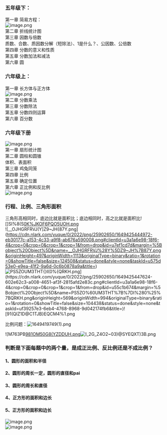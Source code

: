 <a name="s1PGx"></a>
### 五年级下：
第一章 简易方程：<br />![image.png](https://cdn.nlark.com/yuque/0/2022/png/25902650/1649232784157-8caccbc7-c769-4c2e-9bc0-04f8f6f24276.png#clientId=u6bb9e451-db3b-4&crop=0&crop=0&crop=1&crop=1&from=paste&height=81&id=uc115a8c0&margin=%5Bobject%20Object%5D&name=image.png&originHeight=162&originWidth=916&originalType=binary&ratio=1&rotation=0&showTitle=false&size=96727&status=done&style=none&taskId=ud1c3602d-9dbe-4f8f-8bf7-83540c08882&title=&width=458)<br />第二章 折线统计图<br />第三章 因数与倍数<br />质数、合数、质因数分解（短除法）、1是什么？、公因数、公倍数<br />第四章 分数的意义和性质<br />第五章 分数加法和减法<br />第六章 圆
<a name="Yi53x"></a>
### 六年级上：
第一章 长方体与正方体<br />![image.png](https://cdn.nlark.com/yuque/0/2022/png/25902650/1649239408999-96d2b6d5-33ab-4212-9b9d-d96d52004f2f.png#clientId=uedec7cd6-1bf4-4&crop=0&crop=0&crop=1&crop=1&from=paste&height=591&id=u68b77b19&margin=%5Bobject%20Object%5D&name=image.png&originHeight=887&originWidth=1920&originalType=binary&ratio=1&rotation=0&showTitle=false&size=1233622&status=done&style=none&taskId=u0cd1a754-114e-4d95-a063-7e10da0d27c&title=&width=1280)<br />第二章 分数乘法<br />第三章 分数除法<br />第五章 分数四则运算<br />第六章 百分数
<a name="WiUgr"></a>
### 六年级下册
![image.png](https://cdn.nlark.com/yuque/0/2022/png/25902650/1649232678284-cc03121a-7f86-41e3-8432-ec4b7eff713b.png#clientId=u6bb9e451-db3b-4&crop=0&crop=0&crop=1&crop=1&from=paste&height=720&id=u3397c8a8&margin=%5Bobject%20Object%5D&name=image.png&originHeight=1440&originWidth=1080&originalType=binary&ratio=1&rotation=0&showTitle=false&size=2332618&status=done&style=none&taskId=u62028307-73ce-448e-9b58-80d33615ddf&title=&width=540)<br />第一章 扇形统计图<br />第二章 圆柱和圆锥<br />体积、表面积<br />第三章 鸡兔同笼<br />第四章 比例<br />第五章 确定位置<br />第六章 正比例和反比例<br />![image.png](https://cdn.nlark.com/yuque/0/2022/png/25902650/1649243908293-92050411-2476-40f2-8011-9404d7804cd9.png#clientId=uedec7cd6-1bf4-4&crop=0&crop=0&crop=1&crop=1&from=paste&height=228&id=ud1eb0857&margin=%5Bobject%20Object%5D&name=image.png&originHeight=342&originWidth=950&originalType=binary&ratio=1&rotation=0&showTitle=false&size=175965&status=done&style=none&taskId=u2ac6fce0-9bfe-44ec-9d8d-3c35a9eb6f3&title=&width=633.3333333333334)



<a name="GidK8"></a>
### 行程、比例、三角形面积
三角形高相同时，底边比就是面积比；底边相同时，高之比就是面积比![]SI%8(S[0K%JKOF6PQO5UOH.png](https://cdn.nlark.com/yuque/0/2022/png/25902650/1649425438560-d7afe4b3-7c2d-4830-90dd-257f5dfd8184.png#clientId=u3a1a6e98-18f6-4&crop=0&crop=0&crop=1&crop=1&from=drop&id=uf7467e03&margin=%5Bobject%20Object%5D&name=%5DSI%258%28S%5B0K%25JKOF6PQO5UOH.png&originHeight=725&originWidth=1241&originalType=binary&ratio=1&rotation=0&showTitle=false&size=64580&status=done&style=none&taskId=u1751eeb2-ff42-4808-afd5-9f37c46f7a4&title=)<br />![__OJHGRFRVJ(Y]Z9~JH{87Y.png](https://cdn.nlark.com/yuque/0/2022/png/25902650/1649425444972-eb30177c-a153-4c33-a9f8-ab676a590008.png#clientId=u3a1a6e98-18f6-4&crop=0&crop=0&crop=1&crop=1&from=drop&id=u7ef1cd7d&margin=%5Bobject%20Object%5D&name=__OJHGRFRVJ%28Y%5DZ9~JH%7B87Y.png&originHeight=497&originWidth=1113&originalType=binary&ratio=1&rotation=0&showTitle=false&size=124508&status=done&style=none&taskId=u575d53e0-e9ea-41f2-9a6d-0c6b0878a9a&title=)<br />![PS5ZO`UM3THT{}I(0%{QRKH.png](https://cdn.nlark.com/yuque/0/2022/png/25902650/1649425447624-602e62c3-a008-4651-af3f-2815afd2e83c.png#clientId=u3a1a6e98-18f6-4&crop=0&crop=0&crop=1&crop=1&from=drop&id=u55c1b674&margin=%5Bobject%20Object%5D&name=PS5ZO%60UM3THT%7B%7DI%280%25%7BQRKH.png&originHeight=569&originWidth=994&originalType=binary&ratio=1&rotation=0&showTitle=false&size=104438&status=done&style=none&taskId=uf39257e3-6eb4-4768-8968-9d042174fb6&title=)![91(QI`Z1D@C1TJB}EQCM4%1.png](https://cdn.nlark.com/yuque/0/2022/png/25902650/1649425452949-21d137a3-55d9-4d6f-87e4-5fae1b2088d0.png#clientId=u3a1a6e98-18f6-4&crop=0&crop=0&crop=1&crop=1&from=drop&id=u1570dd28&margin=%5Bobject%20Object%5D&name=91%28QI%60Z1D%40C1TJB%7DEQCM4%251.png&originHeight=363&originWidth=1471&originalType=binary&ratio=1&rotation=0&showTitle=false&size=58123&status=done&style=none&taskId=u7896a46c-37af-4b3c-9aa2-0e606f62b59&title=)

比例问题：![1649419749(1).png](https://cdn.nlark.com/yuque/0/2022/png/25902650/1649425465706-2d979666-dc8e-455e-96e0-e4b8ce88061d.png#clientId=u3a1a6e98-18f6-4&crop=0&crop=0&crop=1&crop=1&from=drop&id=uee073d9b&margin=%5Bobject%20Object%5D&name=1649419749%281%29.png&originHeight=218&originWidth=1697&originalType=binary&ratio=1&rotation=0&showTitle=false&size=464545&status=done&style=none&taskId=u77981216-7438-46d3-aa78-9ff9a0017a7&title=)


![M763PB[981OM50G8(YZDDUH.png](https://cdn.nlark.com/yuque/0/2022/png/25902650/1649493811325-212368aa-638f-4007-a8c2-8a20ec3f8261.png#clientId=u9babcfda-c12d-4&crop=0&crop=0&crop=1&crop=1&from=drop&id=u1975159b&margin=%5Bobject%20Object%5D&name=M763PB%5B981OM50G8%28YZDDUH.png&originHeight=375&originWidth=793&originalType=binary&ratio=1&rotation=0&showTitle=false&size=142299&status=done&style=none&taskId=u5f875974-cfe3-4942-af39-ebb62c438e4&title=)![I_2G_Z4O2~03)@SYEQXT)3B.png](https://cdn.nlark.com/yuque/0/2022/png/25902650/1649493814380-4027dfc7-1b7d-412b-99c2-8fe91e453e6c.png#clientId=u9babcfda-c12d-4&crop=0&crop=0&crop=1&crop=1&from=drop&id=u87a6131a&margin=%5Bobject%20Object%5D&name=I_2G_Z4O2~03%29%40SYEQXT%293B.png&originHeight=511&originWidth=646&originalType=binary&ratio=1&rotation=0&showTitle=false&size=150275&status=done&style=none&taskId=u649a562f-206c-449a-bb5e-015fd34b75e&title=)
<a name="uY9wa"></a>
### 判断是下面每题中的两个量，是成正比例、反比例还是不成比例？

<a name="R1rxW"></a>
#### 1、圆形的面积和半径
<a name="xMYug"></a>
#### 2、圆形的周长一定，圆形的直径和pai
<a name="kXb59"></a>
#### 3、圆形的周长和直径
<a name="LxAMb"></a>
#### 4、正方形的面积和边长
<a name="p3TO9"></a>
#### 5、正方形的面积和边长
![image.png](https://cdn.nlark.com/yuque/0/2022/png/25902650/1649494342181-f23d2bd4-9ae9-4c83-8ff7-2cfd23bf86f7.png#clientId=u9babcfda-c12d-4&crop=0&crop=0&crop=1&crop=1&from=paste&height=126&id=u78861805&margin=%5Bobject%20Object%5D&name=image.png&originHeight=189&originWidth=869&originalType=binary&ratio=1&rotation=0&showTitle=false&size=257699&status=done&style=none&taskId=u11540c2f-760f-4c5b-be59-08ae23e527a&title=&width=579.3333333333334)<br />![image.png](https://cdn.nlark.com/yuque/0/2022/png/25902650/1649494585095-dd1c7bd5-4a34-49fa-b6cd-1c9b9d53233c.png#clientId=u9babcfda-c12d-4&crop=0&crop=0&crop=1&crop=1&from=paste&height=101&id=ud5ff3f90&margin=%5Bobject%20Object%5D&name=image.png&originHeight=151&originWidth=886&originalType=binary&ratio=1&rotation=0&showTitle=false&size=264701&status=done&style=none&taskId=u41752ff1-91e5-4035-add5-c3c35543c9e&title=&width=590.6666666666666)
